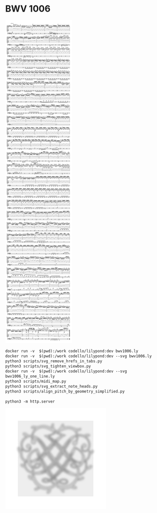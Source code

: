 # BWV 1006

![bwv1006](bwv1006.svg)

```
docker run -v  $(pwd):/work codello/lilypond:dev bwv1006.ly
docker run -v  $(pwd):/work codello/lilypond:dev --svg bwv1006.ly
python3 scripts/svg_remove_hrefs_in_tabs.py
python3 scripts/svg_tighten_viewbox.py  
docker run -v  $(pwd):/work codello/lilypond:dev --svg bwv1006_ly_one_line.ly
python3 scripts/midi_map.py
python3 scripts/svg_extract_note_heads.py
python3 scripts/align_pitch_by_geometry_simplified.py

python3 -m http.server
```

![Bach's Seal](images/Bach_Seal_blurred_gray_bg_final.svg)
